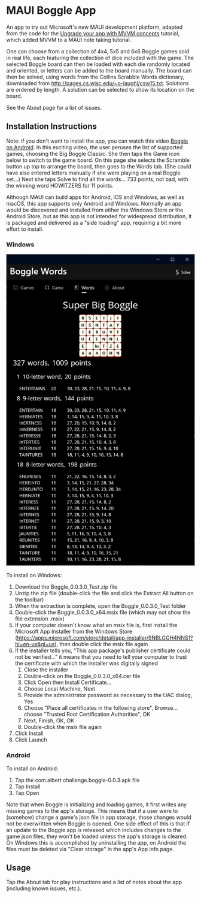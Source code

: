 # MAUI Boggle App
An app to try out Microsoft's new MAUI development platform, adapted from the code for the 
[Upgrade your app with MVVM concepts](https://learn.microsoft.com/dotnet/maui/tutorials/notes-mvvm/) 
tutorial, which added MVVM to a MAUI note taking tutorial.

One can choose from a collection of 4x4, 5x5 and 6x6 Boggle games sold in real life, each featuring 
the collection of dice included with the game. The selected Boggle board can then be loaded with each 
die randomly located and oriented, or letters can be added to the board manually. The board can then 
be solved, using words from the Collins Scrabble Words dictionary, downloaded from 
http://pages.cs.wisc.edu/~o-laughl/csw15.txt. Solutions are ordered by length. A solution can be 
selected to show its location on the board.

See the About page for a list of issues. 

## Installation Instructions
Note: if you don't want to install the app, you can watch this video 
[Boggle on Android](https://drive.google.com/file/d/1fNZHHJ5NsjgETRqWXWAG02mX-SnTekN_/view?usp=drive_link). 
In this exciting video, the user peruses the list of supported games, choosing the Big Boggle 
Classic. She then taps the Game icon below to switch to the game board. On this page she selects the 
Scramble button up top to arrange the board, then goes to the Words tab. (She could have also entered 
letters manually if she were playing on a real Boggle set...) Next she taps Solve to find all the words...
733 points, not bad, with the winning word HOWITZERS for 11 points. 

Although MAUI can build apps for Android, iOS and Windows, as well as macOS, this app supports only 
Android and Windows. Normally an app would be discovered and installed from either the Windows Store 
or the Android Store, but as this app is not intended for widespread distribution, it is packaged and 
delivered as a "side loading" app, requiring a bit more effort to install. 

### Windows
![Boggle on Windows](./BoggleUWP.jpg)

To install on Windows:
1. Download the Boggle_0.0.3.0_Test.zip file
2. Unzip the zip file (double-click the file and click the Extract All button on the toolbar)
3. When the extraction is complete, open the Boggle_0.0.3.0_Test folder
4. Double-click the Boggle_0.0.3.0_x64.msix file (which may not show the file extension .msix)
5. If your computer doesn't know what an msix file is, first install the Microsoft App Installer from the 
Windows Store (https://apps.microsoft.com/store/detail/app-installer/9NBLGGH4NNS1?hl=en-us&gl=us),
then double click the msix file again
6. If the installer tells you, "This app package's publisher certificate could not be verified..." it means that 
you need to tell your computer to trust the certificate with which the installer was digitally signed
    1. Close the installer
    2. Double-click on the Boggle_0.0.3.0_x64.cer file
    3. Click Open then Install Certificate... 
    4. Choose Local Machine, Next
    5. Provide the administrator password as necessary to the UAC dialog, Yes
    6. Choose "Place all certificates in the following store", Browse... choose "Trusted Root Certification 
    Authorities", OK
    7. Next, Finish, OK, OK
    8. Double-click the msix file again
7. Click Install
8. Click Launch

### Android
To install on Android:
1. Tap the com.albert challenge.boggle-0.0.3.apk file
2. Tap Install
3. Tap Open

Note that when Boggle is initializing and loading games, it first writes any missing games to the app's 
storage. This means that if a user were to (somehow) change a game's json file in app storage, those 
changes would not be overwritten when Boggle is opened. One side effect of this is that if an update to 
the Boggle app is released which includes changes to the game json files, they won't be loaded unless 
the app's storage is cleared. On Windows this is accomplished by uninstalling the app, on Android the 
files must be deleted via "Clear storage" in the app's App info page. 

## Usage
Tap the About tab for play instructions and a list of notes about the app (including known issues, etc.).

